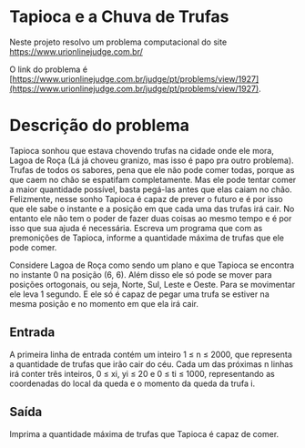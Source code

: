 # Tapioca e a Chuva de Trufas
Neste projeto resolvo um problema computacional do site https://www.urionlinejudge.com.br/

O link do problema é [https://www.urionlinejudge.com.br/judge/pt/problems/view/1927](https://www.urionlinejudge.com.br/judge/pt/problems/view/1927).

# Descrição do problema
Tapioca sonhou que estava chovendo trufas na cidade onde ele mora, Lagoa de Roça (Lá já choveu granizo, mas isso é papo pra outro problema). Trufas de todos os sabores, pena que ele não pode comer todas, porque as que caem no chão se espatifam completamente. Mas ele pode tentar comer a maior quantidade possível, basta pegá-las antes que elas caiam no chão. Felizmente, nesse sonho Tapioca é capaz de prever o futuro e é por isso que ele sabe o instante e a posição em que cada uma das trufas irá cair. No entanto ele não tem o poder de fazer duas coisas ao mesmo tempo e é por isso que sua ajuda é necessária. Escreva um programa que com as premonições de Tapioca, informe a quantidade máxima de trufas que ele pode comer.

Considere Lagoa de Roça como sendo um plano e que Tapioca se encontra no instante 0 na posição (6, 6). Além disso ele só pode se mover para posições ortogonais, ou seja, Norte, Sul, Leste e Oeste. Para se movimentar ele leva 1 segundo. E ele só é capaz de pegar uma trufa se estiver na mesma posição e no momento em que ela irá cair.

## Entrada
A primeira linha de entrada contém um inteiro 1 ≤ n ≤ 2000, que representa a quantidade de trufas que irão cair do céu. Cada um das próximas n linhas irá conter três inteiros, 0 ≤ xi, yi ≤ 20 e 0 ≤ ti ≤ 1000, representando as coordenadas do local da queda e o momento da queda da trufa i.

## Saída
Imprima a quantidade máxima de trufas que Tapioca é capaz de comer.

